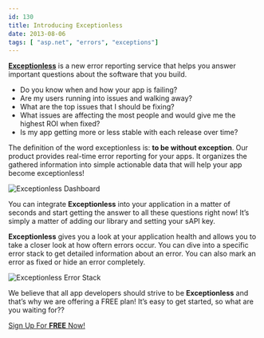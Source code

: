 ```yaml
---
id: 130
title: Introducing Exceptionless
date: 2013-08-06
tags: [ "asp.net", "errors", "exceptions"]
---
```

**[Exceptionless](/ "What is Exceptionless?")** is a new error reporting service that helps you answer important questions about the software that you build.

* Do you know when and how your app is failing?
* Are my users running into issues and walking away?
* What are the top issues that I should be fixing?
* What issues are affecting the most people and would give me the highest ROI when fixed?
* Is my app getting more or less stable with each release over time?

The definition of the word exceptionless is: **to be without exception**. Our product provides real-time error reporting for your apps. It organizes the gathered information into simple actionable data that will help your app become exceptionless!

<img loading="lazy" class="alignnone size-full wp-image-131" src="/_site/assets/dashboard1.png" alt="Exceptionless Dashboard" width="715" height="357" data-id="131" srcset="/assets/dashboard1.png 715w, /assets/dashboard1-300x149.png 300w" sizes="(max-width: 715px) 100vw, 715px" />

You can integrate **Exceptionless** into your application in a matter of seconds and start getting the answer to all these questions right now! It’s simply a matter of adding our library and setting your sAPI key.

**Exceptionless** gives you a look at your application health and allows you to take a closer look at how oftern errors occur. You can dive into a specific error stack to get detailed information about an error. You can also mark an error as fixed or hide an error completely.

<img loading="lazy" class="alignnone size-full wp-image-132" src="/_site/assets/stack.png" alt="Exceptionless Error Stack" width="715" height="539" data-id="132" srcset="/assets/stack.png 715w, /assets/stack-300x226.png 300w" sizes="(max-width: 715px) 100vw, 715px" />

We believe that all app developers should strive to be **Exceptionless** and that’s why we are offering a FREE plan! It’s easy to get started, so what are you waiting for??

<div class="signup center">
  <a class="btn btn-large btn-primary" href="https://be.exceptionless.io/signup">Sign Up For <strong>FREE</strong> Now!</a>
</div>
